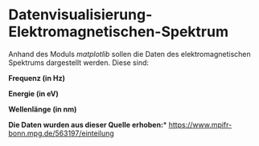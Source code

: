 # Datenvisualisierung-Elektromagnetischen-Spektrum

Anhand des Moduls *matplotlib* sollen die Daten des elektromagnetischen Spektrums dargestellt werden.
Diese sind:
    
   **Frequenz (in Hz)**
    
   **Energie (in eV)**
    
   **Wellenlänge (in nm)**

**Die Daten wurden aus dieser Quelle erhoben:*** https://www.mpifr-bonn.mpg.de/563197/einteilung

